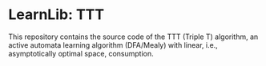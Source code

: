 LearnLib: TTT
============
This repository contains the source code of the TTT (Triple T) algorithm, an active automata learning algorithm (DFA/Mealy) with linear, i.e., asymptotically optimal space, consumption.
